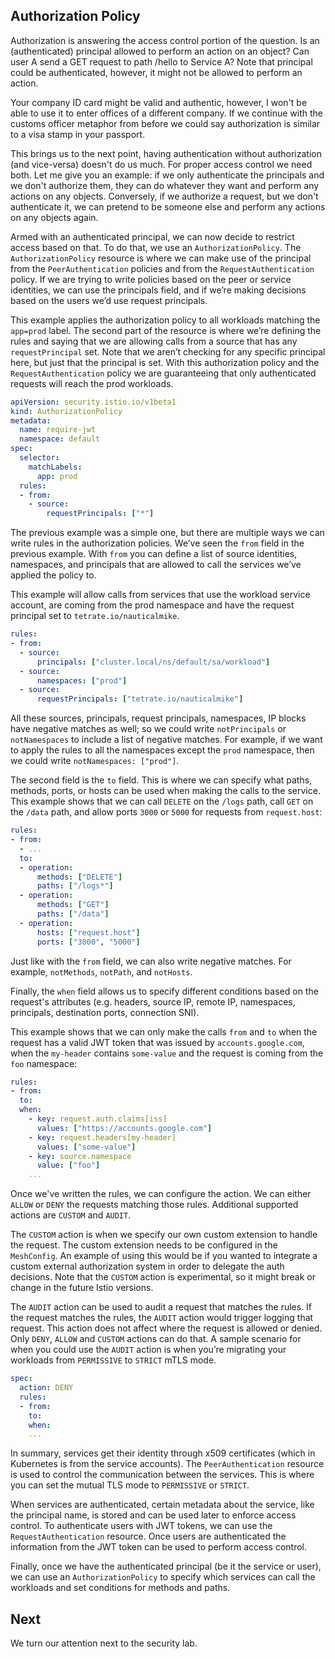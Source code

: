 ## Authorization Policy

Authorization is answering the access control portion of the question. Is an (authenticated) principal allowed to perform an action on an object? Can user A send a GET request to path /hello to Service A? Note that principal could be authenticated, however, it might not be allowed to perform an action.

Your company ID card might be valid and authentic, however, I won't be able to use it to enter offices of a different company. If we continue with the customs officer metaphor from before we could say authorization is similar to a visa stamp in your passport.

This brings us to the next point, having authentication without authorization (and vice-versa) doesn't do us much. For proper access control we need both. Let me give you an example: if we only authenticate the principals and we don't authorize them, they can do whatever they want and perform any actions on any objects. Conversely, if we authorize a request, but we don't authenticate it, we can pretend to be someone else and perform any actions on any objects again.

Armed with an authenticated principal, we can now decide to restrict access based on that. To do that, we use an `AuthorizationPolicy`. The `AuthorizationPolicy` resource is where we can make use of the principal from the `PeerAuthentication` policies and from the `RequestAuthentication` policy. If we are trying to write policies based on the peer or service identities, we can use the principals field, and if we’re making decisions based on the users we’d use request principals.

This example applies the authorization policy to all workloads matching the `app=prod` label. The second part of the resource is where we’re defining the rules and saying that we are allowing calls from a source that has any `requestPrincipal` set. Note that we aren’t checking for any specific principal here, but just that the principal is set. With this authorization policy and the `RequestAuthentication` policy we are guaranteeing that only authenticated requests will reach the prod workloads.

```{.yaml .language-yaml}
apiVersion: security.istio.io/v1beta1
kind: AuthorizationPolicy
metadata:
  name: require-jwt
  namespace: default
spec:
  selector:
    matchLabels:
      app: prod
  rules:
  - from:
    - source:
        requestPrincipals: ["*"]
```

The previous example was a simple one, but there are multiple ways we can write rules in the authorization policies. We’ve seen the `from` field in the previous example.  With `from` you can define a list of source identities, namespaces, and principals that are allowed to call the services we’ve applied the policy to.

This example will allow calls from services that use the workload service account, are coming from the prod namespace and have the request principal set to `tetrate.io/nauticalmike`.

```{.yaml .language-yaml}
rules:
- from:
  - source:
      principals: ["cluster.local/ns/default/sa/workload"]
  - source:
      namespaces: ["prod"]
  - source:
      requestPrincipals: ["tetrate.io/nauticalmike"]
```

All these sources, principals, request principals, namespaces, IP blocks have negative matches as well; so we could write `notPrincipals` or `notNamespaces` to include a list of negative matches. For example, if we want to apply the rules to all the namespaces except the `prod` namespace, then we could write `notNamespaces: ["prod"]`.

The second field is the `to` field. This is where we can specify what paths, methods, ports, or hosts can be used when making the calls to the service. This example shows that we can call `DELETE` on the `/logs` path, call `GET` on the `/data` path, and allow ports `3000` or `5000` for requests from `request.host`:

```{.yaml .language-yaml}
rules:
- from:
  - ...
  to:
  - operation:
      methods: ["DELETE"]
      paths: ["/logs*"]
  - operation:
      methods: ["GET"]
      paths: ["/data"]
  - operation:
      hosts: ["request.host"]
      ports: ["3000", "5000"]
```

Just like with the `from` field, we can also write negative matches. For example, `notMethods`, `notPath`, and `notHosts`.

Finally, the `when` field allows us to specify different conditions based on the request's attributes (e.g. headers, source IP, remote IP, namespaces, principals, destination ports, connection SNI).

This example shows that we can only make the calls `from` and `to` when the request has a valid JWT token that was issued by `accounts.google.com`, when the `my-header` contains `some-value` and the request is coming from the `foo` namespace:

```{.yaml .language-yaml}
rules:
- from:
  to:
  when:
    - key: request.auth.claims[iss]
      values: ["https://accounts.google.com"]
    - key: request.headers[my-header]
      values: ["some-value"]
    - key: source.namespace
      value: ["foo"]
    ...
```

Once we've written the rules, we can configure the action. We can either `ALLOW` or `DENY` the requests matching those rules. Additional supported actions are `CUSTOM` and `AUDIT`.

The `CUSTOM` action is when we specify our own custom extension to handle the request. The custom extension needs to be configured in the `MeshConfig`. An example of using this would be if you wanted to integrate a custom external authorization system in order to delegate the auth decisions. Note that the `CUSTOM` action is experimental, so it might break or change in the future Istio versions.

The `AUDIT` action can be used to audit a request that matches the rules. If the request matches the rules, the `AUDIT` action would trigger logging that request. This action does not affect where the request is allowed or denied. Only `DENY`, `ALLOW` and `CUSTOM` actions can do that. A sample scenario for when you could use the `AUDIT` action is when you’re migrating your workloads from `PERMISSIVE` to `STRICT` mTLS mode.

```{.yaml .language-yaml}
spec:
  action: DENY
  rules:
  - from:
    to:
    when:
    ...
```

In summary, services get their identity through x509 certificates (which in Kubernetes is from the service accounts). The `PeerAuthentication` resource is used to control the communication between the services. This is where you can set the mutual TLS mode to `PERMISSIVE` or `STRICT`.

When services are authenticated, certain metadata about the service, like the principal name, is stored and can be used later to enforce access control. To authenticate users with JWT tokens, we can use the `RequestAuthentication` resource. Once users are authenticated the information from the JWT token can be used to perform access control.

Finally, once we have the authenticated principal (be it the service or user), we can  use an `AuthorizationPolicy` to specify which services can call the workloads and set conditions for methods and paths.

## Next

We turn our attention next to the security lab.